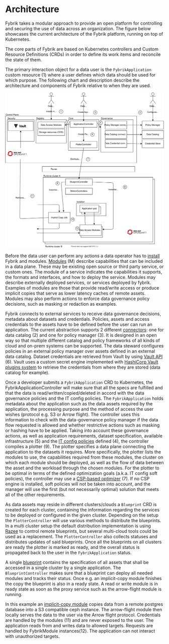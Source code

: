 # Architecture

Fybrik takes a modular approach to provide an open platform for controlling
and securing the use of data across an organization. The figure below showcases the
current architecture of the Fybrik platform, running on top of Kubernetes. 

The core parts of Fybrik are based on Kubernetes controllers and Custom Resource Definitions (CRDs) in order to define its work items and reconcile the state of them.

The primary interaction object for a data user is the `FybrikApplication` custom resource (1) where a user defines which data should be used for which purpose. The following chart and description describe the architecture and components of Fybrik relative to when they are used.

![Architecture](../static/workflow_multicluster.svg)

Before the data user can perform any actions a data operator has to [install](../get-started/quickstart.md) Fybrik and modules. 
[Modules](./modules.md) (M) describe capabilities that can be included in a data plane.  These may be existing open source or third party service, or custom ones.  The module of a service indicates the capabilities it supports, the formats and interfaces, and how to deploy the service.  Modules may describe externally deployed services, or services deployed by fybrik.  Examples of modules are those that provide read/write access or produce implicit copies that serve as lower latency caches of remote assets. Modules may also perform actions to enforce data governance policy decisions, such as masking or redaction as examples.

Fybrik connects to external services to receive data governance decisions, metadata about datasets and credentials. Policies, assets and access credentials to the assets have to be defined before the user can run an application. The current abstraction supports 2 different [connectors](./connectors.md): one for data catalog (2) and one for policy manager (3). It is designed in an open way so that multiple different catalog and policy frameworks of all kinds of cloud and on-prem systems can be supported. The data steward configures policies in an external policy manager over assets defined in an external data catalog. Dataset credentials are retrieved from Vault by using [Vault API](https://www.vaultproject.io/api) (6). Vault uses a custom secret engine implemented with [HashiCorp Vault plugins system](./vault_plugins.md) to retrieve the credentials from where they are stored (data catalog for example).

Once a developer submits a `FybrikApplication` CRD to Kubernetes, the FybrikApplicationController will make sure that all the specs are fulfilled and that the data is read/written/copied/deleted in accord with the data governance policies and the IT config policies. The `FybrikApplication` holds metadata about the application such as the data assets required by the application, the processing purpose and the method of access the user wishes (protocol e.g. S3 or Arrow flight). 
The controller uses this information to check with the data-governance policy manager if the data flow requested is allowed
and whether restrictive actions such as masking or hashing have to be applied. Taking into account these governance actions, as well as application requirements, dataset specification, available infrastructure (5) and the [IT config policies](./config-policies.md) defined (4), the controller compiles a plotter (9). The plotter specifies a data plane connecting the application to the datasets it requires. More specifically, the plotter lists the modules to use, the capabilities required from these modules, the cluster on which each module should be deployed, as well as the flow of data between the asset and the workload through the chosen modules. For the plotter to be optimal in terms of the defined optimization goals (a.k.a. IT config soft policies), the controller may use a [CSP-based optimizer](./optimizer.md) (7).  If no CSP engine is installed, soft policies will not be taken into account, and the manager will use the first (but not necessarily optimal) solution that meets all of the other requirements.

As data assets may reside in different clusters/clouds a `Blueprint` CRD is created for each cluster, containing the information regarding the services to be deployed or configured in the given cluster. Depending on the setup the `PlotterController` will use various methods to distribute the blueprints. In a multi cluster setup the default distribution implementation is using [Razee](http://razee.io) to control remote blueprints, but several multi-cloud tools
could be used as a replacement. The `PlotterController` also collects statuses and distributes
updates of said blueprints. Once all the blueprints on all clusters are ready the plotter is marked as ready, and the overall status is propagated back to the user in the `FybrikApplication` status.

A single [blueprint](../reference/crds.md#blueprint) contains the specification of all assets that shall be accessed in a single cluster by a single application.
The `BlueprintController` makes sure that a blueprint can deploy all needed modules and tracks their status. Once e.g. an implicit-copy module finishes the copy the blueprint is also in a ready state.
A read or write module is in ready state as soon as the proxy service such as the arrow-flight module is running. 

In this example an [implicit-copy module](../reference/ddc.md) copies data from a remote postgres database into a S3 compatible ceph instance.
The arrow-flight module then locally serves the data to the user via the Arrow flight protocol. Credentials are handled by the modules (11) and are never exposed to the user. The application reads from and writes data to allowed targets. 
Requests are handled by FybrikModule instances(12). The application can not interact with unauthorized targets.
